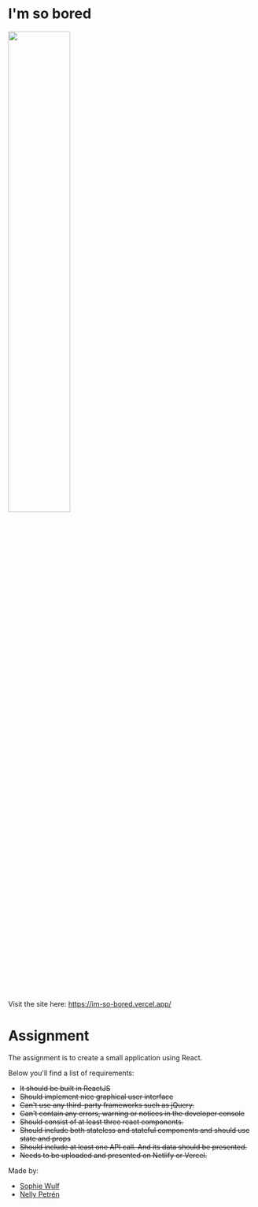 # I'm so bored

<img src="https://media.giphy.com/media/dT7LBdAZP1Rh6/giphy.gif" width=50%>

Visit the site here: https://im-so-bored.vercel.app/

# Assignment
The assignment is to create a small application using React. 

Below you'll find a list of requirements:

- <s>It should be built in ReactJS</s>
- <s>Should implement nice graphical user interface </s>
- <s>Can't use any third-party frameworks such as jQuery.</s>
- <s>Can't contain any errors, warning or notices in the developer console </s>
- <s>Should consist of at least three react components.</s>
- <s>Should include both stateless and stateful components and should use state and props </s>
- <s>Should include at least one API call. And its data should be presented.</s>
- <s>Needs to be uploaded and presented on Netlify or Vercel. </s>

Made by:
- [Sophie Wulf](https://github.com/sowulff)
- [Nelly Petrén](https://github.com/NellySP)
